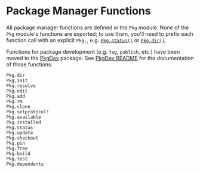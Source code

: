 # Package Manager Functions

All package manager functions are defined in the `Pkg` module. None of the `Pkg` module's functions
are exported; to use them, you'll need to prefix each function call with an explicit `Pkg.`, e.g.
[`Pkg.status()`](@ref) or [`Pkg.dir()`](@ref).

Functions for package development (e.g. `tag`, `publish`, etc.) have been moved to the [PkgDev](https://github.com/JuliaLang/PkgDev.jl)
package. See [PkgDev README](https://github.com/JuliaLang/PkgDev.jl/blob/master/README.md) for
the documentation of those functions.

```@docs
Pkg.dir
Pkg.init
Pkg.resolve
Pkg.edit
Pkg.add
Pkg.rm
Pkg.clone
Pkg.setprotocol!
Pkg.available
Pkg.installed
Pkg.status
Pkg.update
Pkg.checkout
Pkg.pin
Pkg.free
Pkg.build
Pkg.test
Pkg.dependents
```
